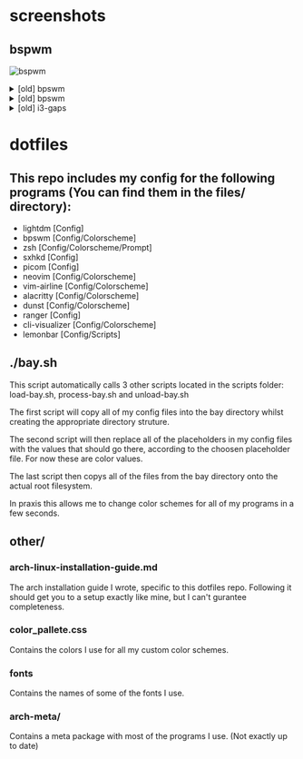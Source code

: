 # screenshots

## bspwm

![bspwm](https://i.imgur.com/0y2oj9p.jpg)

<details>
    <summary>[old] bpswm</summary>
    <img src="https://i.imgur.com/NLPsol2.png" alt="">
    <img src="https://i.imgur.com/AWBphLn.png" alt="">
    <img src="https://i.imgur.com/muvVu7x.png" alt="">
    <img src="https://i.imgur.com/tIWBDqA.png" alt="">
</details>
<details>
    <summary>[old] bpswm</summary>
    <img src="https://i.imgur.com/FW7iDir.png" alt="">
</details>
<details>
    <summary>[old] i3-gaps</summary>
    <img src="https://i.imgur.com/s18UaNz.png" alt="">
</details>

# dotfiles

## This repo includes my config for the following programs (You can find them in the files/ directory):
* lightdm [Config]
* bpswm [Config/Colorscheme]
* zsh [Config/Colorscheme/Prompt]
* sxhkd [Config]
* picom [Config]
* neovim [Config/Colorscheme]
* vim-airline [Config/Colorscheme]
* alacritty [Config/Colorscheme]
* dunst [Config/Colorscheme]
* ranger [Config]
* cli-visualizer [Config/Colorscheme]
* lemonbar [Config/Scripts]

## ./bay.sh
This script automatically calls 3 other scripts located in the scripts folder: load-bay.sh, process-bay.sh and unload-bay.sh

The first script will copy all of my config files into the bay directory whilst creating the appropriate directory struture.

The second script will then replace all of the placeholders in my config files with the values that should go there, according to the choosen placeholder file. For now these are color values.

The last script then copys all of the files from the bay directory onto the actual root filesystem.

In praxis this allows me to change color schemes for all of my programs in a few seconds.

## other/
### arch-linux-installation-guide.md
The arch installation guide I wrote, specific to this dotfiles repo.
Following it should get you to a setup exactly like mine, but I can't gurantee completeness.
### color_pallete.css
Contains the colors I use for all my custom color schemes.
### fonts
Contains the names of some of the fonts I use.
### arch-meta/
Contains a meta package with most of the programs I use. (Not exactly up to date)
